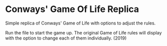 # Conways' Game Of Life Replica
Simple replica of Conways' Game of Life with options to adjust the rules.

Run the file to start the game up. The original Game of Life rules will display with the option to change each of them individually. (2019)
